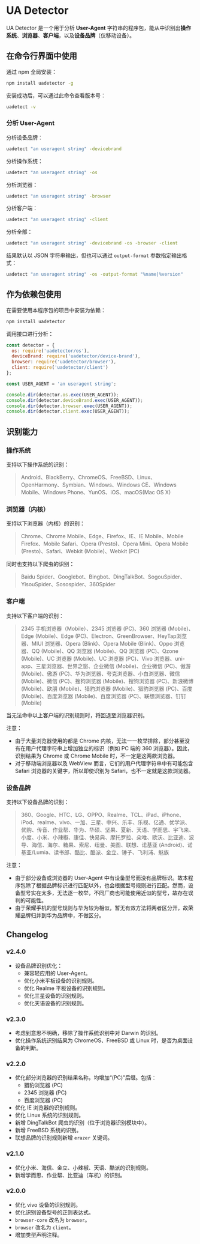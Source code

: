 # UA Detector

UA Detector 是一个用于分析 **User-Agent** 字符串的程序包，能从中识别出**操作系统**、**浏览器**、**客户端**，以及**设备品牌**（仅移动设备）。

## 在命令行界面中使用

通过 npm 全局安装：

```bash
npm install uadetector -g
```

安装成功后，可以通过此命令查看版本号：

```bash
uadetect -v
```

### 分析 User-Agent

分析设备品牌：

```bash
uadetect "an useragent string" -devicebrand
```

分析操作系统：

```bash
uadetect "an useragent string" -os
```

分析浏览器：

```bash
uadetect "an useragent string" -browser
```

分析客户端：

```bash
uadetect "an useragent string" -client
```

分析全部：

```bash
uadetect "an useragent string" -devicebrand -os -browser -client
```

结果默认以 JSON 字符串输出，但也可以通过 `output-format` 参数指定输出格式：

```bash
uadetect "an useragent string" -os -output-format "%name|%version"
```

## 作为依赖包使用

在需要使用本程序包的项目中安装为依赖：

```bash
npm install uadetector
```

调用接口进行分析：

``` javascript
const detector = {
  os: require('uadetector/os'),
  deviceBrand: require('uadetector/device-brand'),
  browser: require('uadetector/browser'),
  client: require('uadetector/client')
};

const USER_AGENT = 'an useragent string';

console.dir(detector.os.exec(USER_AGENT));
console.dir(detector.deviceBrand.exec(USER_AGENT));
console.dir(detector.browser.exec(USER_AGENT));
console.dir(detector.client.exec(USER_AGENT));
```

## 识别能力

### 操作系统

支持以下操作系统的识别：

> Android、BlackBerry、ChromeOS、FreeBSD、Linux、OpenHarmony、Symbian、Windows、Windows CE、Windows Mobile、Windows Phone、YunOS、iOS、macOS(Mac OS X)

### 浏览器（内核）

支持以下浏览器（内核）的识别：

> Chrome、Chrome Mobile、Edge、Firefox、IE、IE Mobile、Mobile Firefox、Mobile Safari、Opera (Presto)、Opera Mini、Opera Mobile (Presto)、Safari、Webkit (Mobile)、Webkit (PC)

同时也支持以下爬虫的识别：

> Baidu Spider、Googlebot、Bingbot、DingTalkBot、SogouSpider、YisouSpider、Sosospider、360Spider

### 客户端

支持以下客户端的识别：

> 2345 手机浏览器（Mobile）、2345 浏览器 (PC)、360 浏览器 (Mobile)、Edge (Mobile)、Edge (PC)、Electron、GreenBrowser、HeyTap浏览器、MIUI 浏览器、Opera (Blink)、Opera Mobile (Blink)、Oppo 浏览器、QQ (Mobile)、QQ 浏览器 (Mobile)、QQ 浏览器 (PC)、Qzone (Mobile)、UC 浏览器 (Mobile)、UC 浏览器 (PC)、Vivo 浏览器、uni-app、三星浏览器、世界之窗、企业微信 (Mobile)、企业微信 (PC)、傲游 (Mobile)、傲游 (PC)、华为浏览器、夸克浏览器、小白浏览器、微信 (Mobile)、微信 (PC)、搜狗浏览器 (Mobile)、搜狗浏览器 (PC)、新浪微博 (Mobile)、欧朋 (Mobile)、猎豹浏览器 (Mobile)、猎豹浏览器 (PC)、百度 (Mobile)、百度浏览器 (Mobile)、百度浏览器 (PC)、联想浏览器、钉钉 (Mobile)

当无法命中以上客户端的识别规则时，将回退至浏览器识别。

注意：

- 由于大量浏览器使用的都是 Chrome 内核，无法一一枚举排除，部分甚至没有在用户代理字符串上增加独立的标识（例如 PC 端的 360 浏览器）。因此，识别结果为 Chrome 或 Chrome Mobile 时，不一定是这两款浏览器。
- 对于移动端浏览器以及 WebView 而言，它们的用户代理字符串中有可能包含 Safari 浏览器的关键字，所以即使识别为 Safari，也不一定就是这款浏览器。

### 设备品牌

支持以下设备品牌的识别：

> 360、Google、HTC、LG、OPPO、Realme、TCL、iPad、iPhone、iPod、realme、vivo、一加、三星、中兴、乐丰、乐视、亿通、优学派、优购、传音、作业帮、华为、华硕、坚果、夏新、天语、学而思、宇飞来、小度、小米、小辣椒、康佳、快易典、摩托罗拉、朵唯、欧沃、比亚迪、波导、海信、海尔、糖果、索尼、纽曼、美图、联想、诺基亚 (Android)、诺基亚/Lumia、读书郎、酷比、酷派、金立、锤子、飞利浦、魅族

注意：

- 由于部分设备或浏览器的 User-Agent 中有设备型号而没有品牌标识。故本程序包除了根据品牌标识进行匹配以外，也会根据型号规则进行匹配。然而，设备型号实在太多，无法逐一枚举，不同厂商也可能使用近似的型号，故存在误判的可能性。
- 由于荣耀手机的型号规则与华为较为相似，暂无有效方法将两者区分开，故荣耀品牌归并到华为品牌中，不做区分。

## Changelog

### v2.4.0

- 设备品牌识别优化：
  - 兼容轻应用的 User-Agent。
  - 优化小米平板设备的识别规则。
  - 优化 Realme 平板设备的识别规则。
  - 优化三星设备的识别规则。
  - 优化天语设备的识别规则。

### v2.3.0

- 考虑到意思不明确，移除了操作系统识别中对 Darwin 的识别。
- 优化操作系统识别结果为 ChromeOS、FreeBSD 或 Linux 时，是否为桌面设备的判断。

### v2.2.0

- 优化部分浏览器的识别结果名称，均增加“(PC)”后缀。包括：
  - 猎豹浏览器 (PC)
  - 2345 浏览器 (PC)
  - 百度浏览器 (PC)
- 优化 IE 浏览器的识别规则。
- 优化 Linux 系统的识别规则。
- 新增 DingTalkBot 爬虫的识别（位于浏览器识别模块中）。
- 新增 FreeBSD 系统的识别。
- 联想品牌的识别规则新增 `erazer` 关键词。

### v2.1.0

- 优化小米、海信、金立、小辣椒、天语、酷派的识别规则。
- 新增学而思、作业帮、比亚迪（车机）的识别。

### v2.0.0

- 优化 vivo 设备的识别规则。
- 优化识别设备型号的正则表达式。
- `browser-core` 改名为 `browser`。
- `browser` 改名为 `client`。
- 增加类型声明注释。
